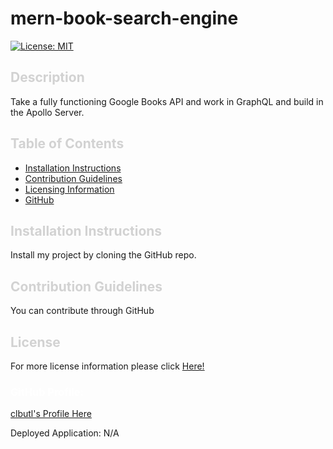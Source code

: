 # mern-book-search-engine
  [![License: MIT](https://img.shields.io/badge/License-MIT-yellow.svg)](https://opensource.org/licenses/MIT)

  ## <a style="text-decoration: none; color: rgb(210, 210, 210); font-weight: bold" id="description">Description</a>
  
  Take a fully functioning Google Books API and work in GraphQL and build in the Apollo Server.

  ## <a style="text-decoration: none; color: rgb(210, 210, 210); font-weight: bold">Table of Contents</a>

  - [Installation Instructions](#installing)
  - [Contribution Guidelines](#contribute)
  - [Licensing Information](#license)
  - [GitHub](#github)
  
  ## <a style="text-decoration: none; color: rgb(210, 210, 210); font-weight: bold" id="installing">Installation Instructions</a>
  
  Install my project by cloning the GitHub repo.
  
  ## <a style="text-decoration: none; color: rgb(210, 210, 210); font-weight: bold" id="contribute">Contribution Guidelines</a>
  
  You can contribute through GitHub

  ## <a style="text-decoration: none; color: rgb(210, 210, 210); font-weight: bold" id="license">License</a>

  For more license information please click [Here!]()
  
  ### <a style="text-decoration: none; color: white; font-weight: bold" id="github">GitHub Profile:</a>
  [clbutl's Profile Here](https://github.com/clbutl)


  Deployed Application: N/A